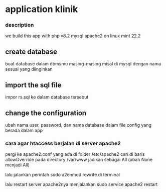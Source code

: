 # application klinik

### description 
we build this app with php v8.2 mysql apache2 on linux mint 22.2

## create database
buat database dalam dbmsmu masing-masing misal di mysql dengan nama sesuai yang diinginkan

## import the sql file
impor rs.sql ke dalam database tersebut

## change the configuration
ubah nama user, password, dan nama database dalam file config yang berada dalam app

### cara agar htaccess berjalan di server apache2
pergi ke apache2.conf yang ada di folder /etc/apache2
cari di baris allowOverride pada directory /var/www jadikan sebagai All (ubah None menjadi All)

lalu jalankan perintah sudo a2enmod rewrite di terminal

lalu restart server apache2nya menjalankan sudo service apache2 restart